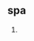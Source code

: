 ## spa 
1. <div id="app"></div><script src="s.js>
2. s.js 执行
3. js 生成 内容

缺点：首屏白屏时间长

  - cnpm i puppeteer -S
  - cnpm i cheerio -S
  - cnpm i node-schedule -S